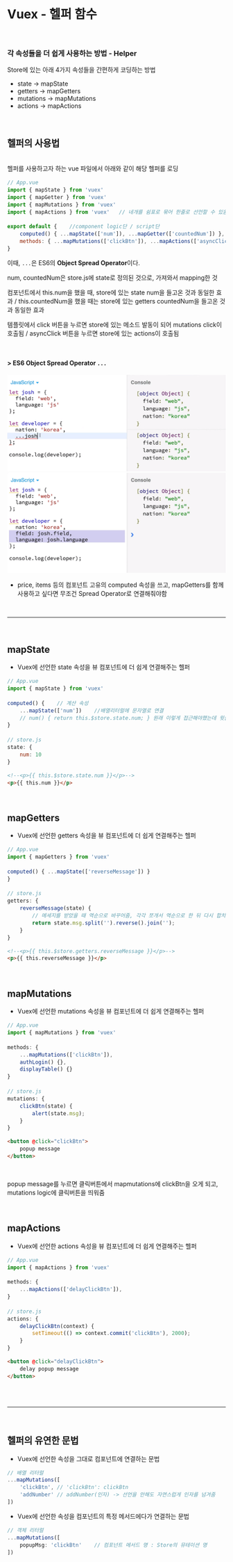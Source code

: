 # Vuex - 헬퍼 함수

<br>

### 각 속성들을 더 쉽게 사용하는 방법 - Helper

Store에 있는 아래 4가지 속성들을 간편하게 코딩하는 방법

+ state -> mapState
+ getters -> mapGetters
+ mutations -> mapMutations
+ actions -> mapActions

<br>

## 헬퍼의 사용법

<br>헬퍼를 사용하고자 하는 vue 파일에서 아래와 같이 해당 헬퍼를 로딩

```javascript
// App.vue
import { mapState } from 'vuex'
import { mapGetter } from 'vuex'
import { mapMutations } from 'vuex'
import { mapActions } from 'vuex'	// 네개를 쉼표로 묶어 한줄로 선언할 수 있음

export default {	//component logic단 / script단
    computed() { ...mapState(['num']), ...mapGetter(['countedNum']) },
    methods: { ...mapMutations(['clickBtn']), ...mapActions(['asyncClickBtn']) }
}
```

이때, `...`은 ES6의 **Object Spread Operator**이다.

num, countedNum은 store.js에 state로 정의된 것으로, 가져와서 mapping한 것

컴포넌트에서 this.num을 했을 때, store에 있는 state num을 들고온 것과 동일한 효과 / this.countedNum을 했을 때는 store에 있는 getters countedNum을 들고온 것과 동일한 효과

템플릿에서 click 버튼을 누르면 store에 있는 메소드 발동이 되어 mutations click이 호출됨 / asyncClick 버튼을 누르면 store에 있는 actions이 호출됨

<br>

#### > ES6 Object Spread Operator `...`

<img src="./캡처46.PNG" alt="캡처46" style="zoom:67%;" /><img src="./캡처47.PNG" alt="캡처47" style="zoom: 67%;" />

+ price, items 등의 컴포넌트 고유의 computed 속성을 쓰고, mapGetters를 함께 사용하고 싶다면 무조건 Spread Operator로 연결해줘야함

<br>

-----

<br>

##  mapState

+ Vuex에 선언한 state 속성을 뷰 컴포넌트에 더 쉽게 연결해주는 헬퍼

```javascript
// App.vue
import { mapState } from 'vuex'

computed() {	// 계산 속성
    ...mapState(['num'])	//배열리터럴에 문자열로 연결
    // num() { return this.$store.state.num; } 원래 이렇게 접근해야했는데 윗줄처럼 줄일 수 있음
}

// store.js
state: {
    num: 10
}
```

```html
<!--<p>{{ this.$store.state.num }}</p>-->
<p>{{ this.num }}</p>
```

<br>

## mapGetters

+ Vuex에 선언한 getters 속성을 뷰 컴포넌트에 더 쉽게 연결해주는 헬퍼

```javascript
// App.vue
import { mapGetters } from 'vuex'

computed() { ...mapState(['reverseMessage']) }
}

// store.js
getters: {
	reverseMessage(state) {
        // 메세지를 받았을 때 역순으로 바꾸어줌, 각각 쪼개서 역순으로 한 뒤 다시 합치는 방법
        return state.msg.split('').reverse().join('');
    }
}
```

```html
<!--<p>{{ this.$store.getters.reverseMessage }}</p>-->
<p>{{ this.reverseMessage }}</p>
```

<br>

## mapMutations

+ Vuex에 선언한 mutations 속성을 뷰 컴포넌트에 더 쉽게 연결해주는 헬퍼

```javascript
// App.vue
import { mapMutations } from 'vuex'

methods: { 
    ...mapMutations(['clickBtn']),
    authLogin() {},
    displayTable() {}
}

// store.js
mutations: {
	clickBtn(state) {
        alert(state.msg);
    }
}
```

```html
<button @click="clickBtn">
    popup message
</button>
```

<br>

popup message를 누르면 클릭버튼에서 mapmutations에 clickBtn을 오게 되고, mutations logic에 클릭버튼을 띄워줌

<br>

## mapActions

+ Vuex에 선언한 actions 속성을 뷰 컴포넌트에 더 쉽게 연결해주는 헬퍼

```javascript
// App.vue
import { mapActions } from 'vuex'

methods: { 
    ...mapActions(['delayClickBtn']),
}

// store.js
actions: {
	delayClickBtn(context) {
        setTimeout(() => context.commit('clickBtn'), 2000);
    }
}
```

```html
<button @click="delayClickBtn">
    delay popup message
</button>
```

<br>

<br>

-----

<br>

## 헬퍼의 유연한 문법

+ Vuex에 선언한 속성을 그대로 컴포넌트에 연결하는 문법

```javascript
// 배열 리터럴
...mapMutations([
    'clickBtn',	// 'clickBtn': clickBtn
    'addNumber'	// addNumber(인자) -> 선언을 안해도 자연스럽게 인자를 넘겨줌
])
```

+ Vuex에 선언한 속성을 컴포넌트의 특정 메서드에다가 연결하는 문법

```javascript
// 객체 리터럴
...mapMutations([
    popupMsg: 'clickBtn'	// 컴포넌트 메서드 명 : Store의 뮤테이션 명
])
```

